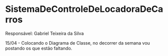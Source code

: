 # SistemaDeControleDeLocadoraDeCarros

Responsável: Gabriel Teixeira da Silva

15/04 - Colocando o Diagrama de Classe, no decorrer da semana vou postando os que estão faltando.
